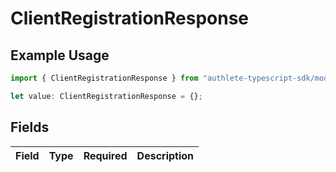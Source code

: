 # ClientRegistrationResponse

## Example Usage

```typescript
import { ClientRegistrationResponse } from "authlete-typescript-sdk/models";

let value: ClientRegistrationResponse = {};
```

## Fields

| Field       | Type        | Required    | Description |
| ----------- | ----------- | ----------- | ----------- |